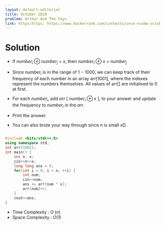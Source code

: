 ```yaml
---
layout: default-editorial
title: October 2019
problem: Arthur And The Toys
link: https:https: https://www.hackerrank.com/contests/uvce-ncode-october-2019/challenges/arkham-childrens-hospital
---
```

# Solution

* If $number_i$ $\oplus$ $number_j$ = $x$, then $number_i$ $\oplus$ $x$ = $number_j$

* Since $number_i$ is in the range of $1$ $-$ $1000$, we can keep track of their frequency of each number in an array arr[1001], where the indexes represent the numbers themselves. All values of arr[] are initialised to $0$ at first. 

* For each $number_i$, add $arr$ $[$ $number_i$ $\oplus$ $x$ $]$, to your answer and update the frequency to $number_i$ in the $arr$.

* Print the answer.

* You can also brute your way through since $n$ is small xD.

~~~cpp

#include <bits/stdc++.h>
using namespace std;
int arr[1001];
int main() {
    int n, x;
    cin>>n>>x;
    long long ans = 0;
    for(int i = 0; i < n; ++i) {
        int num;
        cin>>num;
        ans += arr[num ^ x];
        arr[num]++;
    }
    cout<<ans;
}

~~~
* Time Complexity : $O$ $(n)$ 
* Space Complexity : $O(1)$
